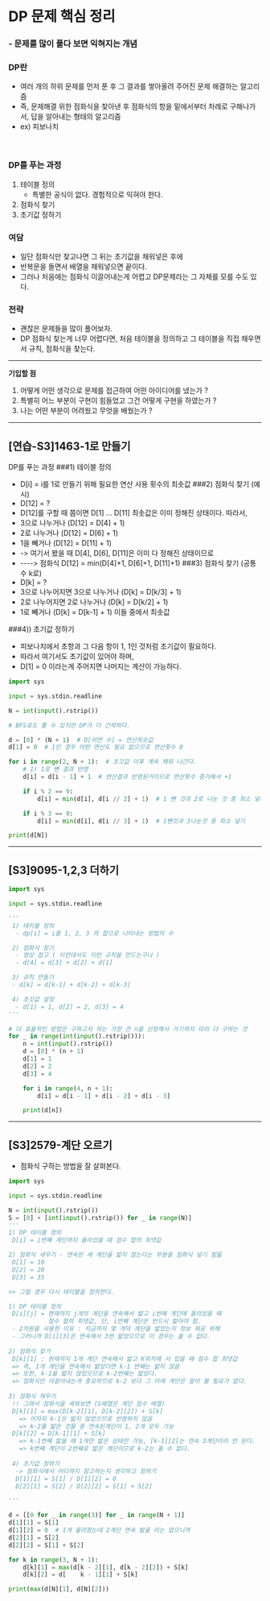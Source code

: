 # DP 문제 핵심 정리

### - 문제를 많이 풀다 보면 익혀지는 개념
### DP란
- 여러 개의 하위 문제를 먼저 푼 후 그 결과를 쌓아올려 주어진 문제 해결하는 알고리즘
- 즉, 문제해결 위한 점화식을 찾아낸 후 점화식의 항을 밑에서부터 차례로 구해나가서, 답을 알아내는 형태의 알고리즘
- ex) 피보나치

<br />

### DP를 푸는 과정
 1) 테이블 정의
    - 특별한 공식이 없다. 경험적으로 익혀야 한다.
 2) 점화식 찾기
 3) 초기값 정하기

### 여담
 - 일단 점화식만 찾고나면 그 뒤는 초기값을 채워넣은 후에 
 - 반복문을 돌면서 배열을 채워넣으면 끝이다.
 - 그러나 처음에는 점화식 이끌어내는게 어렵고 DP문제라는 그 자체를 모를 수도 있다.
 
### 전략
 - 괜찮은 문제들을 많이 풀어보자.
 - DP 점화식 찾는게 너무 어렵다면, 처음 테이블을 정의하고 그 테이블을 직접 채우면서 규칙, 점화식을 찾는다. 

- - -

**기입할 점**

1) 어떻게 어떤 생각으로 문제를 접근하여 어떤 아이디어를 냈는가 ?
2) 특별히 어느 부분이 구현이 힘들었고 그건 어떻게 구현을 하였는가 ?
3) 나는 어떤 부분이 어려웠고 무엇을 배웠는가 ?

- - -

## [연습-S3]1463-1로 만들기

 DP를 푸는 과정 
 ###1) 테이블 정의
  - D[i] = i를 1로 만들기 위해 필요한 연산 사용 횟수의 최솟값
 ###2) 점화식 찾기 (예시)
  - D[12] = ?
  - D[12]를 구할 때 쯤이면 D[1] ... D[11] 최솟값은 이미 정해진 상태이다. 따라서,
  - 3으로 나누거나 (D[12] = D[4] + 1)
  - 2로 나누거나 (D[12] = D[6] + 1)
  - 1을 빼거나 (D[12] = D[11] + 1)
  - -> 여기서 봤을 때 D[4], D[6], D[11]은 이미 다 정해진 상태이므로
  - ----> 점화식 D[12] = min(D[4]+1, D[6]+1, D[11]+1)
 ###3) 점화식 찾기 (공통 수 k로)
  - D[k] = ?
  - 3으로 나누어지면 3으로 나누거나 (D[k] = D[k/3] + 1)
  - 2로 나누어지면 2로 나누거나 (D[k] = D[k/2] + 1)
  - 1로 빼거나 (D[k] = D[k-1] + 1) 이들 중에서 최솟값
  
 ###4)) 초기값 정하기
  - 피보나치에서 초항과 그 다음 항이 1, 1인 것처럼 초기값이 필요하다.
  - 따라서 여기서도 초기값이 있어야 하며,
  - D[1] = 0 이라는게 주어지면 나머지는 계산이 가능하다. 


```python
import sys

input = sys.stdin.readline

N = int(input().rstrip())

# BFS로도 풀 수 있지만 DP가 더 간략하다.

d = [0] * (N + 1)  # D[어떤 수] = 연산최솟값
d[1] = 0  # 1인 경우 어떤 연산도 필요 없으므로 연산횟수 0

for i in range(2, N + 1):  # 초깃값 이후 계속 채워 나간다.
    # 1) 1로 뺸 결과 반영
    d[i] = d[i - 1] + 1  # 연산결과 반영된거이므로 연산횟수 증가해서 +1

    if i % 2 == 0:
        d[i] = min(d[i], d[i // 2] + 1)  # 1 뺀 것과 2로 나눈 것 중 최소 넣기

    if i % 3 == 0:
        d[i] = min(d[i], d[i // 3] + 1)  # 1뺀것과 3나눈것 중 최소 넣기

print(d[N])

```

- - -

## [S3]9095-1,2,3 더하기
 
```python
import sys

input = sys.stdin.readline

'''
 1) 테이블 정의
  - dp[i] = i를 1, 2, 3 의 합으로 나타내는 방법의 수 

 2) 점화식 찾기
  - 영상 참고 ( 이런데서도 이런 규칙을 만드는구나 ) 
  - d[4] = d[3] + d[2] + d[1]

 3) 규칙 만들기
 - d[k] = d[k-1] + d[k-2] + d[k-3]

 4) 초깃값 설정
  - d[1] = 1, d[2] = 2, d[3] = 4
'''

# 더 효율적인 방법은 구하고자 하는 가장 큰 n을 선정해서 거기까지 미리 다 구하는 것
for _ in range(int(input().rstrip())):
    n = int(input().rstrip())
    d = [0] * (n + 1)
    d[1] = 1
    d[2] = 2
    d[3] = 4

    for i in range(4, n + 1):
        d[i] = d[i - 1] + d[i - 2] + d[i - 3]

    print(d[n])

```

- - -

## [S3]2579-계단 오르기

- 점화식 구하는 방법을 잘 살펴본다.

```python
import sys

input = sys.stdin.readline

N = int(input().rstrip())
S = [0] + [int(input().rstrip()) for _ in range(N)]
'''
1) DP 테이블 정의
 D[i] = i번째 계단까지 올라섰을 때 점수 합의 최댓값

2) 점화식 세우기 - 연속된 세 계단을 밟지 않는다는 부분을 점화식 넣기 힘듦
 D[1] = 10
 D[2] = 20
 D[3] = 35

>> 그럴 경우 다시 테이블을 정의한다.

1) DP 테이블 정의
 D[i][j] = 현재까지 j개의 계단을 연속해서 밟고 i번째 계단에 올라섰을 때
           점수 합의 최댓값, 단, i번째 계단은 반드시 밟아야 함.
 - 2차원을 사용한 이유 : 지금까지 몇 개의 계단을 밟았는지 정보 제공 위헤
 - 그러니까 D[i][3]은 연속해서 3번 밟았으므로 이 경우는 올 수 없다.
 
2) 점화식 찾기
 D[k][1] : 현재까지 1개 계단 연속해서 밟고 K위치에 서 있을 때 점수 합 최댓값
 => 즉, 1개 계단을 연속해서 밟았다면 k-1 번째는 밟지 않음
 => 또한, k-1을 밟지 않았으므로 k-2번째는 밟았다. 
 => 점화식만 이끌어내는게 중요하므로 k-2 보다 그 아래 계단은 알아 볼 필요가 없다.
 
3) 점화식 채우기
 !! 그래서 점화식을 세워보면 (S배열은 계단 점수 배열)
 D[k][1] = max(D[k-2][1], D[k-2][2]) + S[k]
   => 어차피 k-1은 밟지 않았으므로 반영하지 않음
   => k-2를 밟은 것들 중 연속된계단이 1, 2개 모두 가능 
 D[k][2] = D[k-1][1] + S[k]
   => k-1번째 밟을 때 1개만 밟은 상태만 가능, [k-1][2]는 연속 3계단이라 안 된다. 
   => k번째 계단이 2번째로 밟은 계단이므로 k-2는 올 수 없다.
   
 4) 초기값 정하기
  -> 점화식에서 어디까지 참고하는지 생각하고 정하기
  D[1][1] = S[1] / D[1][2] = 0
  D[2][1] = S[2] / D[2][2] = S[1] + S[2]

'''

d = [[0 for _ in range(3)] for _ in range(N + 1)]
d[1][1] = S[1]
d[1][2] = 0  # 1개 올라왔는데 2계단 연속 밟을 리는 없으니까
d[2][1] = S[2]
d[2][2] = S[1] + S[2]

for k in range(3, N + 1):
    d[k][1] = max(d[k - 2][1], d[k - 2][2]) + S[k]
    d[k][2] = d[    k - 1][1] + S[k]

print(max(d[N][1], d[N][2]))


```
